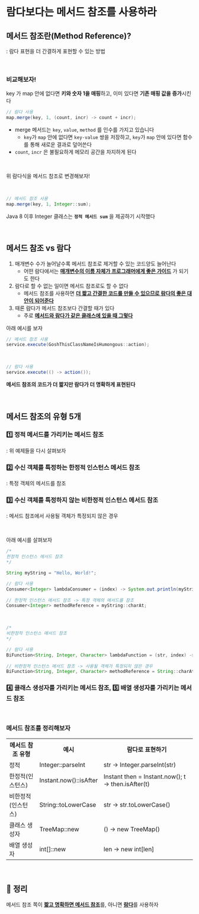 # 람다보다는 메서드 참조를 사용하라
## 메서드 참조란(Method Reference)?
: 람다 표현을 더 간결하게 표현할 수 있는 방법

</br>

### 비교해보자!

key 가 map 안에 없다면 **키와 숫자 1을 매핑**하고, 이미 있다면 **기존 매핑 값을 증가**시킨다

```java
// 람다 사용
map.merge(key, 1, (count, incr) -> count + incr);
```

* merge 메서드는 `key`, `value`, `method` 를 인수를 가지고 있습니다
    * `key`가 `map` 안에 없다면 `key-value` 쌍을 저장하고, `key`가 `map` 안에 있다면 함수를 통해 새로운 결과로 덮어쓴다
* `count`, `incr` 은 불필요하게 메모리 공간을 차지하게 된다

</br>

위 람다식을 메서드 참조로 변경해보자!

</br>

```java
// 메서드 참조 사용
map.merge(key, 1, Integer::sum);
```

Java 8 이후 Integer 클래스는 **`정적 메서드 sum`** 을 제공하기 시작했다

</br>

## 메서드 참조 vs 람다
1. 매개변수 수가 늘어날수록 메서드 참조로 제거할 수 있는 코드양도 늘어난다
    * 어떤 람다에서는 <u>**매개변수의 이름 자체가 프로그래머에게 좋은 가이드**</u> 가 되기도 한다
2. 람다로 할 수 없는 일이면 메서드 참조로도 할 수 없다
    * 메서드 참조를 사용하면 <u>**더 짧고 간결한 코드를 만들 수 있으므로 람다의 좋은 대안이 되어준다**</u>
3. 때론 람다가 메서드 참조보다 간결할 때가 있다
    * 주로 <u>**메서드와 람다가 같은 클래스에 있을 때 그렇다**</u>

아래 예시를 보자

```java
// 메서드 참조 사용
service.execute(GoshThisClassNameIsHumongous::action);
```

</br>

```java
// 람다 사용
service.execute(() -> action());
```

**메서드 참조의 코드가 더 짧지만 람다가 더 명확하게 표현된다**

</br>

## 메서드 참조의 유형 5개
### 1️⃣ 정적 메서드를 가리키는 메서드 참조
: 위 예제들을 다시 살펴보자

### 2️⃣ 수신 객체를 특정하는 한정적 인스턴스 메서드 참조
: 특정 객체의 메서드를 참조

### 3️⃣ 수신 객체를 특정하지 않는 비한정적 인스턴스 메서드 참조
: 메서드 참조에서 사용될 객체가 특정되지 않은 경우

</br>

아래 예시를 살펴보자

```java
/*
한정적 인스턴스 메서드 참조
*/

String myString = "Hello, World!";

// 람다 사용        
Consumer<Integer> lambdaConsumer = (index) -> System.out.println(myString.charAt(index));
        
// 한정적 인스턴스 메서드 참조 -> 특정 객체의 메서드를 참조
Consumer<Integer> methodReference = myString::charAt;
```

</br>

```java
/*
비한정적 인스턴스 메서드 참조
*/

// 람다 사용
BiFunction<String, Integer, Character> lambdaFunction = (str, index) -> str.charAt(index);
        
// 비한정적 인스턴스 메서드 참조 -> 사용될 객체가 특정되지 않은 경우
BiFunction<String, Integer, Character> methodReference = String::charAt;
```

### 4️⃣ 클래스 생성자를 가리키는 메서드 참조, 5️⃣ 배열 생성자를 가리키는 메서드 참조

</br>

### 메서드 참조를 정리해보자

<table>
<tr><th> 메서드 참조 유형 </th><th> 예시 </th><th> 람다로 표현하기 </th></tr>
<tr><td> 정적 </td><td> Integer::parseInt </td><td> str -> Integer.parseInt(str) </td></tr>
<tr><td> 한정적(인스턴스) </td><td> Instant.now()::isAfter </td><td> Instant then = Instant.now(); t -> then.isAfter(t) </td></tr>
<tr><td> 비한정적(인스턴스) </td><td> String::toLowerCase </td><td> str -> str.toLowerCase() </td></tr>
<tr><td> 클래스 생성자 </td><td> TreeMap<K, V>::new </td><td> () -> new TreeMap<K, V>() </td></tr>
<tr><td> 배열 생성자 </td><td> int[]::new </td><td> len -> new int[len] </td></tr>
</table>

</br>

## 🎯 정리
메서드 참조 쪽이 <u>**짧고 명확하면 메서드 참조**</u>를, 아니면 <u>**람다**</u>를 사용하자